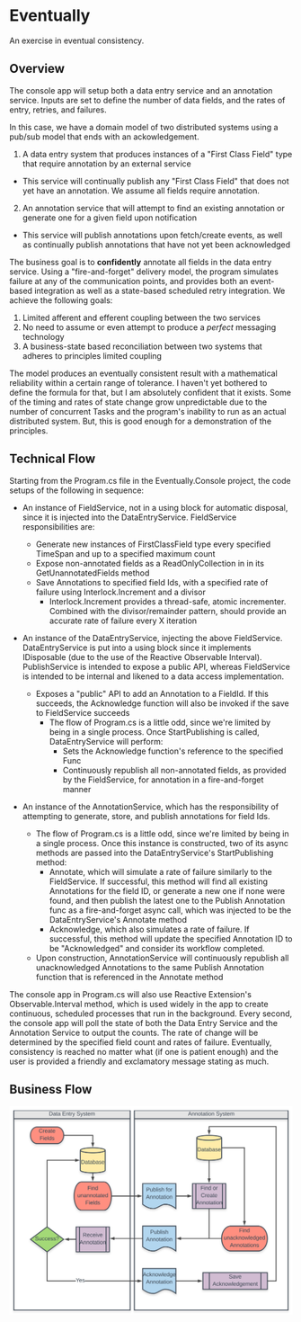 # Eventually
An exercise in eventual consistency.

## Overview

The console app will setup both a data entry service and an annotation service. Inputs are set to define the number of data fields, and the rates of entry, retries, and failures.

In this case, we have a domain model of two distributed systems using a pub/sub model that ends with an ackowledgement.
1. A data entry system that produces instances of a "First Class Field" type that require annotation by an external service
   
  - This service will continually publish any "First Class Field" that does not yet have an annotation. We assume all fields require annotation.
2. An annotation service that will attempt to find an existing annotation or generate one for a given field upon notification
   
  - This service will publish annotations upon fetch/create events, as well as continually publish annotations that have not yet been acknowledged

The business goal is to **confidently** annotate all fields in the data entry service. Using a "fire-and-forget" delivery model, the program simulates failure at any of the communication points, and provides both an event-based integration as well as a state-based scheduled retry integration. We achieve the following goals:
1. Limited afferent and efferent coupling between the two services
2. No need to assume or even attempt to produce a *perfect* messaging technology
3. A business-state based reconciliation between two systems that adheres to principles limited coupling

The model produces an eventually consistent result with a mathematical reliability within a certain range of tolerance. I haven't yet bothered to define the formula for that, but I am absolutely confident that it exists. Some of the timing and rates of state change grow unpredictable due to the number of concurrent Tasks and the program's inability to run as an actual distributed system. But, this is good enough for a demonstration of the principles.

## Technical Flow

Starting from the Program.cs file in the Eventually.Console project, the code setups of the following in sequence:

* An instance of FieldService, not in a using block for automatic disposal, since it is injected into the DataEntryService. FieldService responsibilities are:
  * Generate new instances of FirstClassField type every specified TimeSpan and up to a specified maximum count
  * Expose non-annotated fields as a ReadOnlyCollection in in its GetUnannotatedFields method
  * Save Annotations to specified field Ids, with a specified rate of failure using Interlock.Increment and a divisor
    * Interlock.Increment provides a thread-safe, atomic incrementer. Combined with the divisor/remainder pattern, should provide an accurate rate of failure every X iteration


* An instance of the DataEntryService, injecting the above FieldService. DataEntryService is put into a using block since it implements IDisposable (due to the use of the Reactive Observable Interval). PublishService is intended to expose a public API, whereas FieldService is intended to be internal and likened to a data access implementation.
  * Exposes a "public" API to add an Annotation to a FieldId. If this succeeds, the Acknowledge function will also be invoked if the save to FieldService succeeds
      * The flow of Program.cs is a little odd, since we're limited by being in a single process. Once StartPublishing is called, DataEntryService will perform:
        * Sets the Acknowledge function's reference to the specified Func
        * Continuously republish all non-annotated fields, as provided by the FieldService, for annotation in a fire-and-forget manner


* An instance of the AnnotationService, which has the responsibility of attempting to generate, store, and publish annotations for field Ids.
  * The flow of Program.cs is a little odd, since we're limited by being in a single process. Once this instance is constructed, two of its async methods are passed into the DataEntryService's StartPublishing method:
    * Annotate, which will simulate a rate of failure similarly to the FieldService. If successful, this method will find all existing Annotations for the field ID, or generate a new one if none were found, and then publish the latest one to the Publish Annotation func as a fire-and-forget async call, which was injected to be the DataEntryService's Annotate method
    * Acknowledge, which also simulates a rate of failure. If successful, this method will update the specified Annotation ID to be "Acknowledged" and consider its workflow completed.
  * Upon construction, AnnotationService will continuously republish all unacknowledged Annotations to the same Publish Annotation function that is referenced in the Annotate method

The console app in Program.cs will also use Reactive Extension's Observable.Interval method, which is used widely in the app to create continuous, scheduled processes that run in the background. Every second, the console app will poll the state of both the Data Entry Service and the Annotation Service to output the counts. The rate of change will be determined by the specified field count and rates of failure. Eventually, consistency is reached no matter what (if one is patient enough) and the user is provided a friendly and exclamatory message stating as much.

## Business Flow

![Eventually Consistent Flow](./doc/Eventually.svg "Eventually Consistent Flow")
